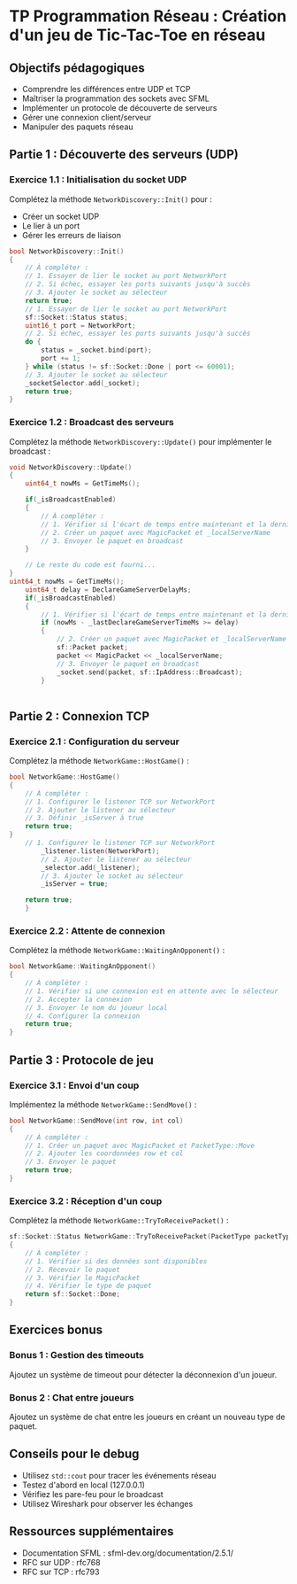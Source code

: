 # TP Programmation Réseau : Création d'un jeu de Tic-Tac-Toe en réseau

## Objectifs pédagogiques
- Comprendre les différences entre UDP et TCP
- Maîtriser la programmation des sockets avec SFML
- Implémenter un protocole de découverte de serveurs
- Gérer une connexion client/serveur
- Manipuler des paquets réseau

## Partie 1 : Découverte des serveurs (UDP)

### Exercice 1.1 : Initialisation du socket UDP
Complétez la méthode `NetworkDiscovery::Init()` pour :
- Créer un socket UDP
- Le lier à un port
- Gérer les erreurs de liaison

```cpp
bool NetworkDiscovery::Init()
{
    // À compléter :
    // 1. Essayer de lier le socket au port NetworkPort
    // 2. Si échec, essayer les ports suivants jusqu'à succès
    // 3. Ajouter le socket au sélecteur
    return true;
	// 1. Essayer de lier le socket au port NetworkPort
	sf::Socket::Status status;
	uint16_t port = NetworkPort;
	// 2. Si échec, essayer les ports suivants jusqu'à succès
	do {
		status = _socket.bind(port);
		port += 1;
	} while (status != sf::Socket::Done | port <= 60001);
	// 3. Ajouter le socket au sélecteur
	_socketSelector.add(_socket);
	return true;
}
```

### Exercice 1.2 : Broadcast des serveurs
Complétez la méthode `NetworkDiscovery::Update()` pour implémenter le broadcast :

```cpp
void NetworkDiscovery::Update()
{
    uint64_t nowMs = GetTimeMs();

    if(_isBroadcastEnabled)
    {
        // À compléter :
        // 1. Vérifier si l'écart de temps entre maintenant et la dernière déclaration de temps est supérieure ou égale à DeclareGameServerDelayMs
        // 2. Créer un paquet avec MagicPacket et _localServerName
        // 3. Envoyer le paquet en broadcast
    }

    // Le reste du code est fourni...
}
uint64_t nowMs = GetTimeMs();
	uint64_t delay = DeclareGameServerDelayMs;
	if(_isBroadcastEnabled)
	{
		// 1. Vérifier si l'écart de temps entre maintenant et la dernière déclaration de temps est supérieure ou égale à DeclareGameServerDelayMs
		if (nowMs - _lastDeclareGameServerTimeMs >= delay)
		{
			// 2. Créer un paquet avec MagicPacket et _localServerName
			sf::Packet packet;
			packet << MagicPacket << _localServerName;
			// 3. Envoyer le paquet en broadcast
			_socket.send(packet, sf::IpAddress::Broadcast);
		}
		
```

## Partie 2 : Connexion TCP

### Exercice 2.1 : Configuration du serveur
Complétez la méthode `NetworkGame::HostGame()` :

```cpp
bool NetworkGame::HostGame()
{
    // À compléter :
    // 1. Configurer le listener TCP sur NetworkPort
    // 2. Ajouter le listener au sélecteur
    // 3. Définir _isServer à true
    return true;
}
	// 1. Configurer le listener TCP sur NetworkPort
		_listener.listen(NetworkPort);
		// 2. Ajouter le listener au sélecteur
		_selector.add(_listener);
		// 3. Ajouter le socket au sélecteur
		_isServer = true;

	return true;
	}
```

### Exercice 2.2 : Attente de connexion
Complétez la méthode `NetworkGame::WaitingAnOpponent()` :

```cpp
bool NetworkGame::WaitingAnOpponent()
{
    // À compléter :
    // 1. Vérifier si une connexion est en attente avec le sélecteur
    // 2. Accepter la connexion
    // 3. Envoyer le nom du joueur local
    // 4. Configurer la connexion
    return true;
}
```

## Partie 3 : Protocole de jeu

### Exercice 3.1 : Envoi d'un coup
Implémentez la méthode `NetworkGame::SendMove()` :

```cpp
bool NetworkGame::SendMove(int row, int col)
{
    // À compléter :
    // 1. Créer un paquet avec MagicPacket et PacketType::Move
    // 2. Ajouter les coordonnées row et col
    // 3. Envoyer le paquet
    return true;
}
```

### Exercice 3.2 : Réception d'un coup
Complétez la méthode `NetworkGame::TryToReceivePacket()` :

```cpp
sf::Socket::Status NetworkGame::TryToReceivePacket(PacketType packetTypeExpect)
{
    // À compléter :
    // 1. Vérifier si des données sont disponibles
    // 2. Recevoir le paquet
    // 3. Vérifier le MagicPacket
    // 4. Vérifier le type de paquet
    return sf::Socket::Done;
}
```

## Exercices bonus

### Bonus 1 : Gestion des timeouts
Ajoutez un système de timeout pour détecter la déconnexion d'un joueur.

### Bonus 2 : Chat entre joueurs
Ajoutez un système de chat entre les joueurs en créant un nouveau type de paquet.

## Conseils pour le debug

- Utilisez `std::cout` pour tracer les événements réseau
- Testez d'abord en local (127.0.0.1)
- Vérifiez les pare-feu pour le broadcast
- Utilisez Wireshark pour observer les échanges

## Ressources supplémentaires
- Documentation SFML : sfml-dev.org/documentation/2.5.1/
- RFC sur UDP : rfc768
- RFC sur TCP : rfc793
